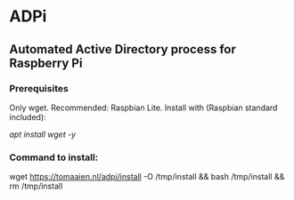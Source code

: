 # ADPi
## Automated Active Directory process for Raspberry Pi

### Prerequisites
Only wget. Recommended: Raspbian Lite. Install with (Raspbian standard included):

*apt install wget -y*

### Command to install:
wget https://tomaaien.nl/adpi/install -O /tmp/install && bash /tmp/install && rm /tmp/install
